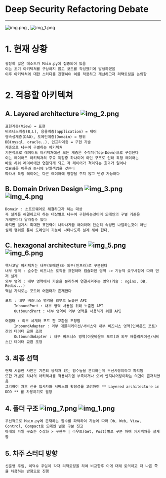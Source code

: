 # Deep Security Refactoring Debate

<hr>

![img.png](img.png) , ![img_1.png](img_1.png)
# 1. 현재 상황
    굉장히 많은 메소드가 Main.py에 집중되어 있음 
    이는 초기 아키텍쳐를 구상하지 않고 코드를 작성했기에 발생하였음 
    이후 아키텍쳐에 대한 스터디를 진행하여 이를 적용하고 개선하고자 리팩토링을 논의함

# 2. 적용할 아키텍쳐 


## A. Layered architecture ![img_2.png](img_2.png) 
    표현계층(View) = 표현
    비즈니스계층(B,L), 응용계층(application) = 제어
    영속성계층(DAO), 도메인계층(Domain) = 행위
    DB(mysql, oracle..), 인프라계층 = 구현 기술
    계층으로 나누어 구별하는 아키텍쳐
    기본적으로 레이어드 아키텍쳐에선 모든 계층은 수직적(Top-Down)으로 구성된다 
    이는 레이어드 아키텍쳐의 주요 특징중 하나이며 이런 구조로 인해 특정 레이어는 
    바로 하위 레이어에만 연결되게 되고 각 레이어가 격리되는 효과가 일어나   
    캡슐화를 이룸과 동시에 단일책임을 갖는다 
    따라서 특정 레이어는 다른 레이어에 영향을 주지 않고 변경 가능하다
    


## B. Domain Driven Design ![img_3.png](img_3.png) ![img_4.png](img_4.png)
    Domain : 소프르웨어로 해결하고자 하는 대상 
    즉 설계를 해결하고자 하는 대상별로 나누어 구현하는것이며 도메인의 구별 기준은 
    개개인마다 달라질수 있다
    하지만 설계시 최대한 표현력이 나타나게끔 해야하며 단순히 속성만 나열하는것이 아닌 
    실제 행위를 통해 도메인이 기능이 나타나도록 설계 해야 한다.


## C. hexagonal architecture ![img_5.png](img_5.png) ![img_6.png](img_6.png)
    헥사고날 아키텍처는 내부(도메인)와 외부(인프라)로 구분된다
    내부 영역 : 순수한 비즈니스 로직을 표현하며 캡슐화된 영역 -> 기능적 요구사항에 따라 먼저 설계
    외부 영역 : 내부 영역에서 기술을 분리하여 연결시켜주는 영역(기술 : nginx, DB, Redis...)
    핵심 가치로는 포트와 어댑터가 존재한다 
    
    포트 : 내부 비즈니스 영역을 외부로 노출한 API
        InboundPort : 내부 영역 사용을 위해 노출된 API
        OutboundPort : 내부 영역이 외부 영역을 사용하기 위한 API
    
    어댑터 : 외부 세계와 포트 간 교환을 조정함
        InboundAdapter : 외부 애플리케이션/서비스와 내부 비즈니스 영역(인바운드 포트) 간의 데이터 교환 조정
        OutboundAdapter : 내부 비즈니스 영역(아웃바운드 포트)과 외부 애플리케이션/서비스간 데이터 교환 조정

## 3. 최종 선택 
    현재 시급한 사안은 기존의 뭉쳐져 있는 함수들을 분리하는게 우선사항이라고 파악됨
    또한 개별로 하나의 아키텍쳐를 적용하기엔 부족하거나 오버 엔지니어링이라는 의견이 존재하였음 
    그리하여 차후 신규 입사자와 서비스의 확장성를 고려하여 ** Layered architecture in DDD ** 를 차용하기로 결정

## 4. 폴더 구조 ![img_7.png](img_7.png) ![img_1.png](img_1.png)
    우선적으로 Main.py에 존재하는 함수를 파악하여 기능에 따라 Db, Web, View, Control, Compact로 도메인 별로 구분 짓고
    아래의 파일 구조는 추상화 > 구현부 | 라우트(Get, Post)별로 구분 하여 아키텍쳐를 설계함 

## 5. 차주 스터디 방향 
    신준영 주임, 이덕수 주임이 각자 리팩토링을 하여 비교한후 이에 대해 토의하고 더 나은 쪽을 차용하는 방향으로 진행

    
    

